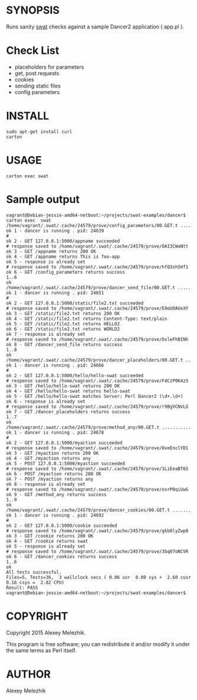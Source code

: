 # SYNOPSIS

Runs sanity [swat](https://github.com/melezhik/swat) checks against a sample Dancer2 application ( app.pl ).

# Check List

- placeholders for parameters
- get, post requests
- cookies
- sending static files
- config parameters

# INSTALL

    sudo apt-get install curl
    carton

# USAGE

    carton exec swat

# Sample output 

```
vagrant@Debian-jessie-amd64-netboot:~/projects/swat-examples/dancer$ carton exec  swat
/home/vagrant/.swat/.cache/24579/prove/config_parameters/00.GET.t ....
ok 1 - dancer is running . pid: 24639
#
ok 2 - GET 127.0.0.1:5000/appname succeeded
# response saved to /home/vagrant/.swat/.cache/24579/prove/OAI3CWaNtt
ok 3 - GET /appname returns 200 OK
ok 4 - GET /appname returns This is foo-app
ok 5 - response is already set
# response saved to /home/vagrant/.swat/.cache/24579/prove/hfQ3shSHf1
ok 6 - GET /config_parameters returns success
1..6
ok
/home/vagrant/.swat/.cache/24579/prove/dancer_send_file/00.GET.t .....
ok 1 - dancer is running . pid: 24651
#
ok 2 - GET 127.0.0.1:5000/static/file2.txt succeeded
# response saved to /home/vagrant/.swat/.cache/24579/prove/E9oUOAUeXY
ok 3 - GET /static/file2.txt returns 200 OK
ok 4 - GET /static/file2.txt returns Content-Type: text/plain
ok 5 - GET /static/file2.txt returns HELLO2
ok 6 - GET /static/file2.txt returns WORLD2
ok 7 - response is already set
# response saved to /home/vagrant/.swat/.cache/24579/prove/OsleFhBINh
ok 8 - GET /dancer_send_file returns success
1..8
ok
/home/vagrant/.swat/.cache/24579/prove/dancer_placeholders/00.GET.t ..
ok 1 - dancer is running . pid: 24666
#
ok 2 - GET 127.0.0.1:5000/hello/hello-swat succeeded
# response saved to /home/vagrant/.swat/.cache/24579/prove/F4CzP0K4zS
ok 3 - GET /hello/hello-swat returns 200 OK
ok 4 - GET /hello/hello-swat returns hello-swat
ok 5 - GET /hello/hello-swat matches Server: Perl Dancer2 (\d+.\d+)
ok 6 - response is already set
# response saved to /home/vagrant/.swat/.cache/24579/prove/r9BgVCNVLG
ok 7 - GET /dancer_placeholders returns success
1..7
ok
/home/vagrant/.swat/.cache/24579/prove/method_any/00.GET.t ...........
ok 1 - dancer is running . pid: 24678
#
ok 2 - GET 127.0.0.1:5000/myaction succeeded
# response saved to /home/vagrant/.swat/.cache/24579/prove/OxeEnclYD1
ok 3 - GET /myaction returns 200 OK
ok 4 - GET /myaction returns any
ok 5 - POST 127.0.0.1:5000/myaction succeeded
# response saved to /home/vagrant/.swat/.cache/24579/prove/1LiEeaBT6S
ok 6 - POST /myaction returns 200 OK
ok 7 - POST /myaction returns any
ok 8 - response is already set
# response saved to /home/vagrant/.swat/.cache/24579/prove/osrPOqiUwG
ok 9 - GET /method_any returns success
1..9
ok
/home/vagrant/.swat/.cache/24579/prove/dancer_cookies/00.GET.t .......
ok 1 - dancer is running . pid: 24692
#
ok 2 - GET 127.0.0.1:5000/cookie succeeded
# response saved to /home/vagrant/.swat/.cache/24579/prove/gkb8lyZwp8
ok 3 - GET /cookie returns 200 OK
ok 4 - GET /cookie returns swat
ok 5 - response is already set
# response saved to /home/vagrant/.swat/.cache/24579/prove/3bq07oNCVR
ok 6 - GET /dancer_cookies returns success
1..6
ok
All tests successful.
Files=5, Tests=36,  3 wallclock secs ( 0.06 usr  0.00 sys +  2.60 cusr  0.16 csys =  2.82 CPU)
Result: PASS
vagrant@Debian-jessie-amd64-netboot:~/projects/swat-examples/dancer$

```
# COPYRIGHT

Copyright 2015 Alexey Melezhik.

This program is free software; you can redistribute it and/or modify it under the same terms as Perl itself.

# AUTHOR

Alexey Melezhik

